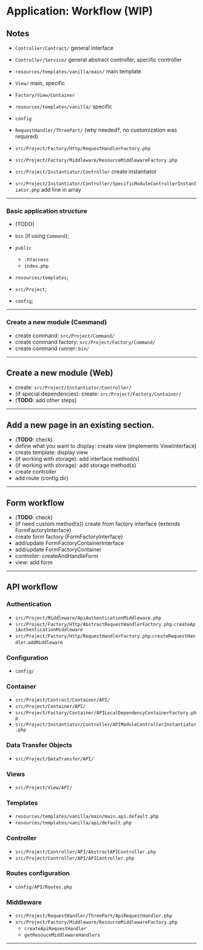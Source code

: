 # Application: Workflow (WIP)

## Notes

- `Controller/Contract/` general interface
- `Controller/Service/` general abstract controller, specific controller
- `resources/templates/vanilla/main/` main template
- `View/` main, specific
- `Factory/View/Container`
- `resources/templates/vanilla/` specific
- `config`

- `RequestHandler/ThreePart/` (why needed?, no customization was required)

- `src/Project/Factory/Http/RequestHandlerFactory.php`
- `src/Project/Factory/Middleware/ResourceMiddlewareFactory.php`

- `src/Project/Instantiator/Controller` create instantiator
- `src/Project/Instantiator/Controller/SpecificModuleControllerInstantiator.php` add line in array

---

### Basic application structure

- (TODO)
- `bin` (if using `Command`);

- `public`
  - `.htaccess`
  - `index.php`
- `resources/templates`;
- `src/Project`;

- `config`;

---

### Create a new module (Command)

- create command: `src/Project/Command/`
- create command factory: `src/Project/Factory/Command/`
- create command runner: `bin/`

---

## Create a new module (Web)

- create: `src/Project/Instantiator/Controller/`
- (if special dependencies): create: `src/Project/Factory/Container/`
- (**TODO**: add other steps)

---

## Add a new page in an existing section.

- (**TODO**: check)
- define what you want to display: create view (implements ViewInterface)
- create template: display view
- (if working with storage): add interface method(s)
- (if working with storage): add storage method(s)
- create controller
- add route (config dir)

---

## Form workflow

- (**TODO**: check)
- (if need custom method(s)) create from factory interface (extends FormFactoryInterface)
- create form factory (FormFactoryInterface)
- add/update FormFactoryContainerInterface
- add/update FormFactoryContainer
- controller: createAndHandleForm
- view: add form

---

## API workflow

### Authentication

- `src/Project/Middleware/ApiAuthenticationMiddleware.php`
- `src/Project/Factory/Http/AbstractRequestHandlerFactory.php`.`createApiAuthenticationMiddleware`
- `src/Project/Factory/Http/RequestHandlerFactory.php`.`createRequestHandler`.`addMiddleware`

### Configuration

- `config/`

### Container

- `src/Project/Contract/Container/API/`
- `src/Project/Container/API/`
- `src/Project/Factory/Container/APILocalDependencyContainerFactory.php`
- `src/Project/Instantiator/Controller/APIModuleControllerInstantiator.php`

### Data Transfer Objects

- `src/Project/DataTransfer/API/`

### Views

- `src/Project/View/API/`

### Templates

- `resources/templates/vanilla/main/main.api.default.php`
- `resources/templates/vanilla/api/default.php`

### Controller

- `src/Project/Controller/API/AbstractAPIController.php`
- `src/Project/Controller/API/APIController.php`

### Routes configuration

- `config/API/Routes.php`

### Middleware

- `src/Project/RequestHandler/ThreePart/ApiRequestHandler.php`
- `src/Project/Factory/Middleware/ResourceMiddlewareFactory.php`
    - `createApiRequestHandler`
    - `getResouceMiddlewareHandlers`

---